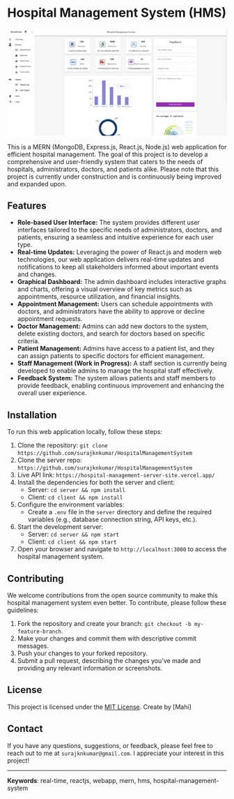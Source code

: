# Hospital Management System (HMS)

![HMS Logo](./home-page.png)

This is a MERN (MongoDB, Express.js, React.js, Node.js) web application for efficient hospital management. The goal of this project is to develop a comprehensive and user-friendly system that caters to the needs of hospitals, administrators, doctors, and patients alike. Please note that this project is currently under construction and is continuously being improved and expanded upon.

## Features

- **Role-based User Interface:** The system provides different user interfaces tailored to the specific needs of administrators, doctors, and patients, ensuring a seamless and intuitive experience for each user type.
- **Real-time Updates:** Leveraging the power of React.js and modern web technologies, our web application delivers real-time updates and notifications to keep all stakeholders informed about important events and changes.
- **Graphical Dashboard:** The admin dashboard includes interactive graphs and charts, offering a visual overview of key metrics such as appointments, resource utilization, and financial insights.
- **Appointment Management:** Users can schedule appointments with doctors, and administrators have the ability to approve or decline appointment requests.
- **Doctor Management:** Admins can add new doctors to the system, delete existing doctors, and search for doctors based on specific criteria.
- **Patient Management:** Admins have access to a patient list, and they can assign patients to specific doctors for efficient management.
- **Staff Management (Work in Progress):** A staff section is currently being developed to enable admins to manage the hospital staff effectively.
- **Feedback System:** The system allows patients and staff members to provide feedback, enabling continuous improvement and enhancing the overall user experience.

## Installation

To run this web application locally, follow these steps:

1. Clone the repository: `git clone https://github.com/surajknkumar/HospitalManagementSystem`
2. Clone the server repo: `https://github.com/surajknkumar/HospitalManagementSystem`
3. Live API link: `https://hospital-management-server-site.vercel.app/`
4. Install the dependencies for both the server and client:
   - Server: `cd server && npm install`
   - Client: `cd client && npm install`
5. Configure the environment variables:
   - Create a `.env` file in the `server` directory and define the required variables (e.g., database connection string, API keys, etc.).
6. Start the development server:
   - Server: `cd server && npm start`
   - Client: `cd client && npm start`
7. Open your browser and navigate to `http://localhost:3000` to access the hospital management system.

## Contributing

We welcome contributions from the open source community to make this hospital management system even better. To contribute, please follow these guidelines:

1. Fork the repository and create your branch: `git checkout -b my-feature-branch`.
2. Make your changes and commit them with descriptive commit messages.
3. Push your changes to your forked repository.
4. Submit a pull request, describing the changes you've made and providing any relevant information or screenshots.

## License

This project is licensed under the [MIT License](LICENSE). Create by [Mahi]

## Contact

If you have any questions, suggestions, or feedback, please feel free to reach out to me at `surajknkumar@gmail.com`. I appreciate your interest in this project!

---

**Keywords**: real-time, reactjs, webapp, mern, hms, hospital-management-system
